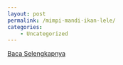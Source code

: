 ```yaml
---
layout: post
permalink: /mimpi-mandi-ikan-lele/
categories:
    - Uncategorized
---
```


[Baca Selengkapnya](/01)